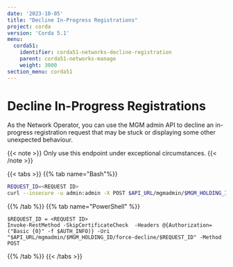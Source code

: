 ```yaml
---
date: '2023-10-05'
title: "Decline In-Progress Registrations"
project: corda
version: 'Corda 5.1'
menu:
  corda51:
    identifier: corda51-networks-decline-registration
    parent: corda51-networks-manage
    weight: 3000
section_menu: corda51
---
```

# Decline In-Progress Registrations

As the Network Operator, you can use the MGM admin API to decline an in-progress registration request that may be stuck or displaying
some other unexpected behaviour.

{{< note >}}
Only use this endpoint under exceptional circumstances.
{{< /note >}}

{{< tabs >}}
{{% tab name="Bash"%}}
```bash
REQUEST_ID=<REQUEST ID>
curl --insecure -u admin:admin -X POST $API_URL/mgmadmin/$MGM_HOLDING_ID/force-decline/$REQUEST_ID
```
{{% /tab %}}
{{% tab name="PowerShell" %}}
```shell
$REQUEST_ID = <REQUEST ID>
Invoke-RestMethod -SkipCertificateCheck  -Headers @{Authorization=("Basic {0}" -f $AUTH_INFO)} -Uri "$API_URL/mgmadmin/$MGM_HOLDING_ID/force-decline/$REQUEST_ID" -Method POST
```
{{% /tab %}}
{{< /tabs >}}
